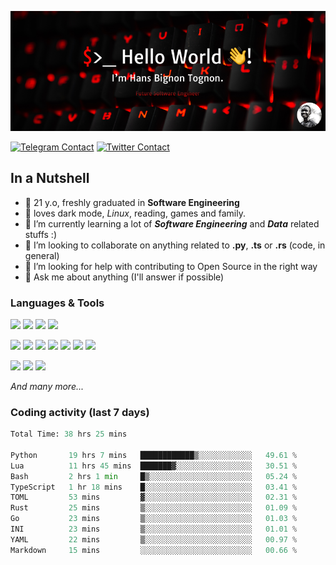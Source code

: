 ![Cover](assets/gh-readme-cover.png)

[![Telegram Contact](https://img.shields.io/badge/Telegram-%230088CC.svg?style=for-the-badge&logo=telegram&logoColor=white)](https://t.me/hanstobi) [![Twitter Contact](https://img.shields.io/badge/Twitter-%2308A0E9.svg?style=for-the-badge&logo=twitter&logoColor=white)](https://twitter.com/_tobihans)

## In a Nutshell
- 👤 21 y.o, freshly graduated in **Software Engineering**
- 🖤 loves dark mode, *Linux*, reading, games and family.
- 🌱 I’m currently learning a lot of ***Software Engineering*** and ***Data*** related stuffs :)
- 👯 I’m looking to collaborate on anything related to **.py**, **.ts** or **.rs** (code, in general)
- 🤔 I’m looking for help with contributing to Open Source in the right way
- 💬 Ask me about anything (I'll answer if possible)

### Languages & Tools
![](https://img.shields.io/badge/Linux-%23eab30f.svg?style=for-the-badge&logo=linux&logoColor=black) ![](https://img.shields.io/badge/Git-%23e54a2f.svg?style=for-the-badge&logo=git&logoColor=white) ![](https://img.shields.io/badge/Github-%231a1d21.svg?style=for-the-badge&logo=github&logoColor=white) ![](https://img.shields.io/badge/Docker-%230394f0.svg?style=for-the-badge&logo=docker&logoColor=white)

![](https://img.shields.io/badge/C-%231a1d21.svg?style=for-the-badge&logo=C&logoColor=white) ![](https://img.shields.io/badge/TypeScript-%230074c2.svg?style=for-the-badge&logo=typescript&logoColor=white) ![](https://img.shields.io/badge/Python-%23f0c540.svg?style=for-the-badge&logo=python) ![](https://img.shields.io/badge/Rust-%23ea4800.svg?style=for-the-badge&logo=rust) ![](https://img.shields.io/badge/Php-%237175aa.svg?style=for-the-badge&logo=php&logoColor=white) ![](https://img.shields.io/badge/HTML-%23d84924.svg?style=for-the-badge&logo=html5&logoColor=white) ![](https://img.shields.io/badge/Scss-%23c45f92.svg?style=for-the-badge&logo=sass&logoColor=white)

![](https://img.shields.io/badge/Vue-%23314559.svg?style=for-the-badge&logo=vue.js) ![](https://img.shields.io/badge/Laravel-%23e54a2f.svg?style=for-the-badge&logo=laravel&logoColor=white) ![](https://img.shields.io/badge/Adonis-%235a45ff.svg?style=for-the-badge&logo=adonisjs)

*And many more...*

### Coding activity (last 7 days)
<!--START_SECTION:waka-->

```python
Total Time: 38 hrs 25 mins

Python       19 hrs 7 mins   ████████████▒░░░░░░░░░░░░   49.61 %
Lua          11 hrs 45 mins  ███████▓░░░░░░░░░░░░░░░░░   30.51 %
Bash         2 hrs 1 min     █▒░░░░░░░░░░░░░░░░░░░░░░░   05.24 %
TypeScript   1 hr 18 mins    █░░░░░░░░░░░░░░░░░░░░░░░░   03.41 %
TOML         53 mins         ▓░░░░░░░░░░░░░░░░░░░░░░░░   02.31 %
Rust         25 mins         ▒░░░░░░░░░░░░░░░░░░░░░░░░   01.09 %
Go           23 mins         ▒░░░░░░░░░░░░░░░░░░░░░░░░   01.03 %
INI          23 mins         ▒░░░░░░░░░░░░░░░░░░░░░░░░   01.01 %
YAML         22 mins         ▒░░░░░░░░░░░░░░░░░░░░░░░░   00.97 %
Markdown     15 mins         ░░░░░░░░░░░░░░░░░░░░░░░░░   00.66 %
```

<!--END_SECTION:waka-->
